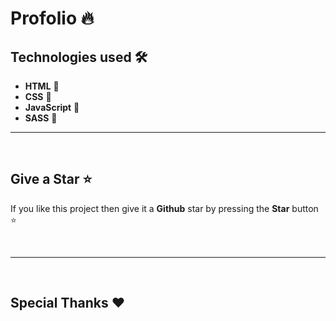 # Profolio 🔥

## Technologies used 🛠️

- **HTML** 🚀
- **CSS** 🚀
- **JavaScript** 🚀
- **SASS** 🚀

---

<br/>


## Give a Star ⭐

If you like this project then give it a **Github** star by pressing the **Star** button ⭐

<br>

---

<br>

## Special Thanks ❤️

